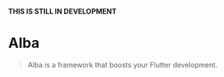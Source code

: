 **THIS IS STILL IN DEVELOPMENT**

# Alba

> Alba is a framework that boosts your Flutter development.
